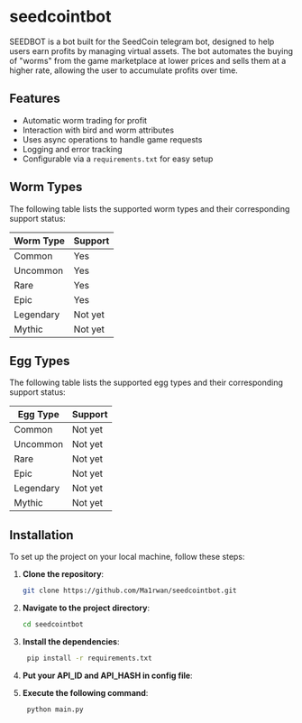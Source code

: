 # seedcointbot
SEEDBOT is a bot built for the SeedCoin telegram bot, designed to help users earn profits by managing virtual assets. The bot automates the buying of "worms" from the game marketplace at lower prices and sells them at a higher rate, allowing the user to accumulate profits over time.



## Features

- Automatic worm trading for profit
- Interaction with bird and worm attributes
- Uses async operations to handle game requests
- Logging and error tracking
- Configurable via a `requirements.txt` for easy setup

## Worm Types

The following table lists the supported worm types and their corresponding support status:

| Worm Type  | Support   |
|------------|-----------|
| Common     | Yes       |
| Uncommon   | Yes       |
| Rare       | Yes       |
| Epic       | Yes       |
| Legendary  | Not yet   |
| Mythic     | Not yet   |

## Egg Types

The following table lists the supported egg types and their corresponding support status:

| Egg Type   | Support   |
|------------|-----------|
| Common     | Not yet   |
| Uncommon   | Not yet   |
| Rare       | Not yet   |
| Epic       | Not yet   |
| Legendary  | Not yet   |
| Mythic     | Not yet   |


## Installation

To set up the project on your local machine, follow these steps:

1. **Clone the repository**:
   ```bash
   git clone https://github.com/Ma1rwan/seedcointbot.git
2. **Navigate to the project directory**:
   ```bash
   cd seedcointbot
3. **Install the dependencies**:
   ```bash
    pip install -r requirements.txt
3. **Put your API_ID and API_HASH in config file**:

4. **Execute the following command**:
   ```bash
    python main.py


